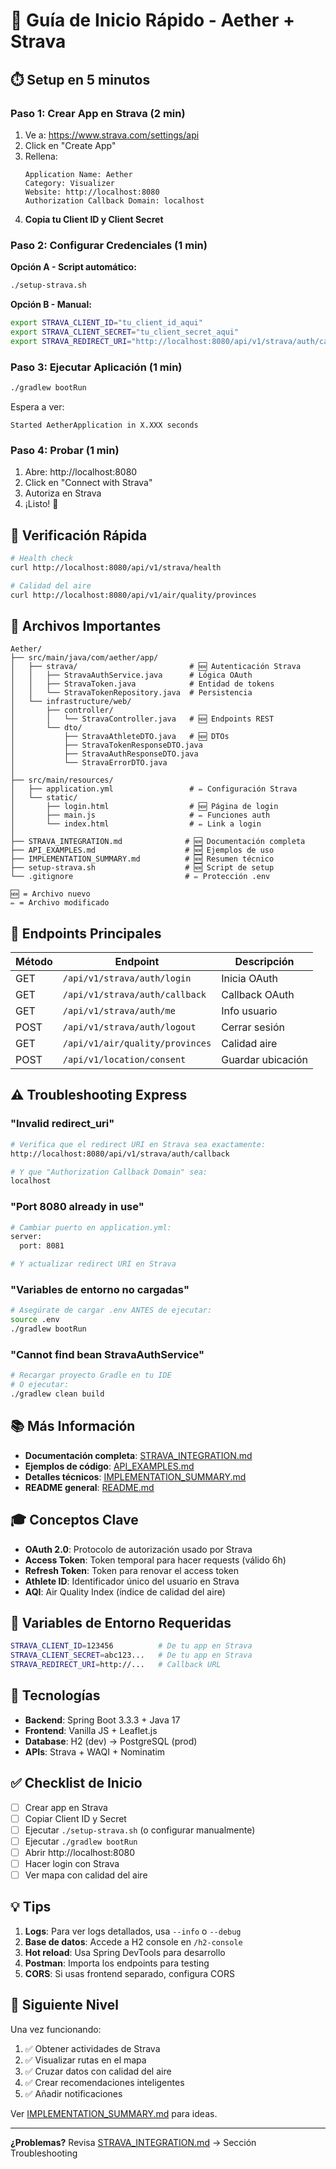 # 🚀 Guía de Inicio Rápido - Aether + Strava

## ⏱️ Setup en 5 minutos

### Paso 1: Crear App en Strava (2 min)

1. Ve a: https://www.strava.com/settings/api
2. Click en "Create App"
3. Rellena:
   ```
   Application Name: Aether
   Category: Visualizer
   Website: http://localhost:8080
   Authorization Callback Domain: localhost
   ```
4. **Copia tu Client ID y Client Secret**

### Paso 2: Configurar Credenciales (1 min)

**Opción A - Script automático:**
```bash
./setup-strava.sh
```

**Opción B - Manual:**
```bash
export STRAVA_CLIENT_ID="tu_client_id_aqui"
export STRAVA_CLIENT_SECRET="tu_client_secret_aqui"
export STRAVA_REDIRECT_URI="http://localhost:8080/api/v1/strava/auth/callback"
```

### Paso 3: Ejecutar Aplicación (1 min)

```bash
./gradlew bootRun
```

Espera a ver:
```
Started AetherApplication in X.XXX seconds
```

### Paso 4: Probar (1 min)

1. Abre: http://localhost:8080
2. Click en "Connect with Strava"
3. Autoriza en Strava
4. ¡Listo! 🎉

## 🧪 Verificación Rápida

```bash
# Health check
curl http://localhost:8080/api/v1/strava/health

# Calidad del aire
curl http://localhost:8080/api/v1/air/quality/provinces
```

## 📂 Archivos Importantes

```
Aether/
├── src/main/java/com/aether/app/
│   ├── strava/                         # 🆕 Autenticación Strava
│   │   ├── StravaAuthService.java      # Lógica OAuth
│   │   ├── StravaToken.java            # Entidad de tokens
│   │   └── StravaTokenRepository.java  # Persistencia
│   └── infrastructure/web/
│       ├── controller/
│       │   └── StravaController.java   # 🆕 Endpoints REST
│       └── dto/
│           ├── StravaAthleteDTO.java   # 🆕 DTOs
│           ├── StravaTokenResponseDTO.java
│           ├── StravaAuthResponseDTO.java
│           └── StravaErrorDTO.java
│
├── src/main/resources/
│   ├── application.yml                 # ✏️ Configuración Strava
│   └── static/
│       ├── login.html                  # 🆕 Página de login
│       ├── main.js                     # ✏️ Funciones auth
│       └── index.html                  # ✏️ Link a login
│
├── STRAVA_INTEGRATION.md              # 🆕 Documentación completa
├── API_EXAMPLES.md                    # 🆕 Ejemplos de uso
├── IMPLEMENTATION_SUMMARY.md          # 🆕 Resumen técnico
├── setup-strava.sh                    # 🆕 Script de setup
└── .gitignore                         # ✏️ Protección .env

🆕 = Archivo nuevo
✏️ = Archivo modificado
```

## 🎯 Endpoints Principales

| Método | Endpoint | Descripción |
|--------|----------|-------------|
| GET | `/api/v1/strava/auth/login` | Inicia OAuth |
| GET | `/api/v1/strava/auth/callback` | Callback OAuth |
| GET | `/api/v1/strava/auth/me` | Info usuario |
| POST | `/api/v1/strava/auth/logout` | Cerrar sesión |
| GET | `/api/v1/air/quality/provinces` | Calidad aire |
| POST | `/api/v1/location/consent` | Guardar ubicación |

## ⚠️ Troubleshooting Express

### "Invalid redirect_uri"
```bash
# Verifica que el redirect URI en Strava sea exactamente:
http://localhost:8080/api/v1/strava/auth/callback

# Y que "Authorization Callback Domain" sea:
localhost
```

### "Port 8080 already in use"
```bash
# Cambiar puerto en application.yml:
server:
  port: 8081

# Y actualizar redirect URI en Strava
```

### "Variables de entorno no cargadas"
```bash
# Asegúrate de cargar .env ANTES de ejecutar:
source .env
./gradlew bootRun
```

### "Cannot find bean StravaAuthService"
```bash
# Recargar proyecto Gradle en tu IDE
# O ejecutar:
./gradlew clean build
```

## 📚 Más Información

- **Documentación completa**: [STRAVA_INTEGRATION.md](STRAVA_INTEGRATION.md)
- **Ejemplos de código**: [API_EXAMPLES.md](API_EXAMPLES.md)
- **Detalles técnicos**: [IMPLEMENTATION_SUMMARY.md](IMPLEMENTATION_SUMMARY.md)
- **README general**: [README.md](README.md)

## 🎓 Conceptos Clave

- **OAuth 2.0**: Protocolo de autorización usado por Strava
- **Access Token**: Token temporal para hacer requests (válido 6h)
- **Refresh Token**: Token para renovar el access token
- **Athlete ID**: Identificador único del usuario en Strava
- **AQI**: Air Quality Index (índice de calidad del aire)

## 🔑 Variables de Entorno Requeridas

```bash
STRAVA_CLIENT_ID=123456          # De tu app en Strava
STRAVA_CLIENT_SECRET=abc123...   # De tu app en Strava
STRAVA_REDIRECT_URI=http://...   # Callback URL
```

## 🎨 Tecnologías

- **Backend**: Spring Boot 3.3.3 + Java 17
- **Frontend**: Vanilla JS + Leaflet.js
- **Database**: H2 (dev) → PostgreSQL (prod)
- **APIs**: Strava + WAQI + Nominatim

## ✅ Checklist de Inicio

- [ ] Crear app en Strava
- [ ] Copiar Client ID y Secret
- [ ] Ejecutar `./setup-strava.sh` (o configurar manualmente)
- [ ] Ejecutar `./gradlew bootRun`
- [ ] Abrir http://localhost:8080
- [ ] Hacer login con Strava
- [ ] Ver mapa con calidad del aire

## 💡 Tips

1. **Logs**: Para ver logs detallados, usa `--info` o `--debug`
2. **Base de datos**: Accede a H2 console en `/h2-console`
3. **Hot reload**: Usa Spring DevTools para desarrollo
4. **Postman**: Importa los endpoints para testing
5. **CORS**: Si usas frontend separado, configura CORS

## 🚀 Siguiente Nivel

Una vez funcionando:

1. ✅ Obtener actividades de Strava
2. ✅ Visualizar rutas en el mapa
3. ✅ Cruzar datos con calidad del aire
4. ✅ Crear recomendaciones inteligentes
5. ✅ Añadir notificaciones

Ver [IMPLEMENTATION_SUMMARY.md](IMPLEMENTATION_SUMMARY.md) para ideas.

---

**¿Problemas?** Revisa [STRAVA_INTEGRATION.md](STRAVA_INTEGRATION.md) → Sección Troubleshooting


